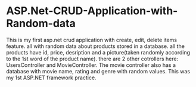 # ASP.Net-CRUD-Application-with-Random-data
 This is my first asp.net crud application with create, edit, delete items feature. all with random data about products stored in a database. all the products have id, price, desription and a picture(taken randomly according to the 1st word of the product name).
there are 2 other cotrollers here: UsersController and MovieController. The movie controller also has a database with movie name, rating and genre with random values.
This was my 1st ASP.NET framework practice.
